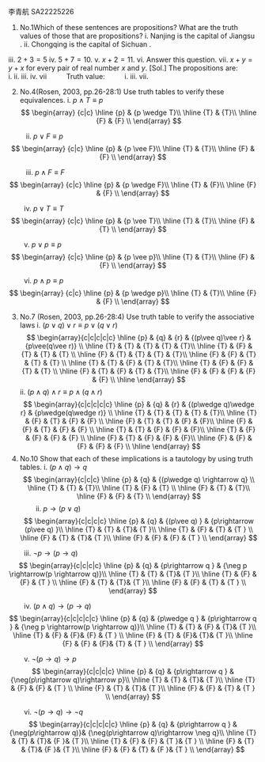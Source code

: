李青航 SA22225226
1. No.1Which of these sentences are propositions? What are the truth values of those that are propositions?
i. Nanjing  is the capital of Jiangsu .
ii. Chongqing is the capital of Sichuan .


iii. $2 + 3 = 5$ 
iv. $5 + 7 = 10.$ 
v. $x + 2 = 11.$
vi. Answer this question.
vii. $x + y = y + x$ for every pair of real number $x$ and $y$.
[Sol.]    The propositions are:
$\qquad$ i.    ii.     iii.       iv.      vii
$\qquad$ Truth value:
$\qquad$ i. iii. vii.

2. No.4(Rosen, 2003, pp.26-28:1) Use truth tables to verify these equivalences.
i. $p \wedge T\equiv  p$
$$
\begin{array}
    {c|c}
\hline
{p} & {p \wedge T}\\
\hline
{T} & {T}\\
\hline
{F} & {F} \\
\end{array}
$$

$\qquad$ ii. $p \vee F \equiv p$
$$
\begin{array}
    {c|c}
\hline
{p} & {p \vee F}\\
\hline
{T} & {T}\\
\hline
{F} & {F} \\
\end{array}
$$


$\qquad$ iii. $p \wedge F \equiv F$
$$
\begin{array}
    {c|c}
\hline
{p} & {p \wedge F}\\
\hline
{T} & {F}\\
\hline
{F} & {F} \\
\end{array}
$$

$\qquad$iv. $p \vee T \equiv T$
$$
\begin{array}
    {c|c}
\hline
{p} & {p \vee T}\\
\hline
{T} & {T}\\
\hline
{F} & {T} \\
\end{array}
$$

$\qquad$v. $p \vee p\equiv  p$
$$
\begin{array}
    {c|c}
\hline
{p} & {p \vee p}\\
\hline
{T} & {T}\\
\hline
{F} & {F} \\
\end{array}
$$

$\qquad$vi. $p \wedge p\equiv p$
$$
\begin{array}
    {c|c}
\hline
{p} & {p \wedge p}\\
\hline
{T} & {T}\\
\hline
{F} & {F} \\
\end{array}
$$

3. No.7 (Rosen, 2003, pp.26-28:4) Use truth table to verify the associative laws
i.  $(p\vee q)\vee r\equiv p\vee(q\vee r)$
$$
\begin{array}{c|c|c|c|c}
\hline
{p} & {q}  & {r} & {(p\vee q)\vee r} & {p\vee(q\vee r)} \\
\hline
{T} & {T} & {T} & {T} & {T}\\
\hline
{T} & {F} & {T} & {T}  & {T} \\
\hline
{F} & {T} & {T} & {T}  & {T}\\
\hline
{F} & {F} & {T} & {T}  & {T} \\
\hline
{T} & {T} & {F} & {T} & {T}\\
\hline
{T} & {F} & {F} & {T}  & {T} \\
\hline
{F} & {T} & {F} & {T}  & {T}\\
\hline
{F} & {F} & {F} & {F}  & {F} \\
\hline
\end{array}
$$
ii. $(p\wedge q)\wedge r \equiv p\wedge (q\wedge r)$
$$
\begin{array}{c|c|c|c|c}
\hline
{p} & {q}  & {r} & {(p\wedge q)\wedge r} & {p\wedge(q\wedge r)} \\
\hline
{T} & {T} & {T} & {T} & {T}\\
\hline
{T} & {F} & {T} & {F}  & {F} \\
\hline
{F} & {T} & {T} & {F}  & {F}\\
\hline
{F} & {F} & {T} & {F}  & {F} \\
\hline
{T} & {T} & {F} & {F} & {F}\\
\hline
{T} & {F} & {F} & {F}  & {F} \\
\hline
{F} & {T} & {F} & {F}  & {F}\\
\hline
{F} & {F} & {F} & {F}  & {F} \\
\hline
\end{array}
$$
4. No.10 Show that each of these implications is a tautology by using truth tables.
i. $(p\wedge q) \rightarrow q$
$$
\begin{array}{c|c|c}
\hline
{p} & {q}  & {(p\wedge q) \rightarrow q}  \\
\hline
{T} & {T}  & {T}\\
\hline
{T} & {F}  & {T}  \\
\hline
{F} & {T}  & {T}\\
\hline
{F} & {F}  & {T}  \\
\end{array}
$$
$\qquad$ii. $p\rightarrow (p\vee q)$
$$
\begin{array}{c|c|c|c}
\hline
{p} & {q}  & {(p\vee q) }  & {p\rightarrow (p\vee q) }\\
\hline
{T} & {T}  & {T}& {T }\\
\hline
{T} & {F}  & {T} & {T } \\
\hline
{F} & {T}  & {T}& {T }\\
\hline
{F} & {F}  & {F} & {T } \\
\end{array}
$$

$\qquad$iii. $\neg p \rightarrow(p \rightarrow q)$
$$
\begin{array}{c|c|c|c}
\hline
{p} & {q}  & {p\rightarrow q }  & {\neg p \rightarrow(p \rightarrow q)}\\
\hline
{T} & {T}  & {T}& {T }\\
\hline
{T} & {F}  & {F} & {T } \\
\hline
{F} & {T}  & {T}& {T }\\
\hline
{F} & {F}  & {T} & {T } \\
\end{array}
$$

$\qquad$iv. $(p\wedge q) \rightarrow (p\rightarrow q)$
$$
\begin{array}{c|c|c|c|c}
\hline
{p} & {q}  & {p\wedge q } & {p\rightarrow q }  & {\neg p \rightarrow(p \rightarrow q)}\\
\hline
{T} & {T} & {F} & {T}& {T }\\
\hline
{T} & {F}  & {F}& {F} & {T } \\
\hline
{F} & {T}  & {F}& {T}& {T }\\
\hline
{F} & {F} & {F}& {T} & {T } \\
\end{array}
$$

$\qquad$v. $\neg(p\rightarrow q)\rightarrow p$
$$
\begin{array}{c|c|c|c}
\hline
{p} & {q}   & {p\rightarrow q }  & {\neg(p\rightarrow q)\rightarrow p}\\
\hline
{T} & {T} & {T}& {T }\\
\hline
{T} & {F} & {F} & {T } \\
\hline
{F} & {T}  & {T}& {T }\\
\hline
{F} & {F} & {T} & {T } \\
\end{array}
$$

$\qquad$vi. $\neg (p\rightarrow q)\rightarrow \neg q$
$$
\begin{array}{c|c|c|c|c}
\hline
{p} & {q}   & {p\rightarrow q }  & {\neg(p\rightarrow q)}& {\neg(p\rightarrow q)\rightarrow \neg q}\\
\hline
{T} & {T} & {T}& {F }& {T }\\
\hline
{T} & {F} & {F} & {T }& {T } \\
\hline
{F} & {T}  & {T}& {F }& {T }\\
\hline
{F} & {F} & {T} & {F }& {T } \\
\end{array}
$$